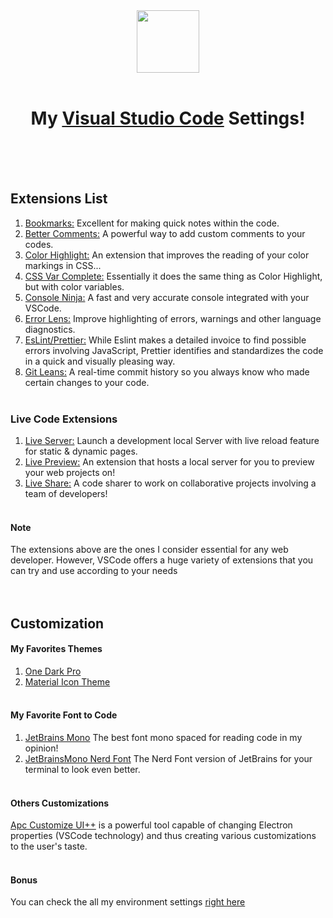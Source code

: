 <!-- Title -->
<div align="center">
   <img style="width: 100px" src="https://uxwing.com/wp-content/themes/uxwing/download/brands-and-social-media/visual-studio-code-icon.png"></img> <br/> <br/>
   
<h1>
   <strong>My <a href="https://code.visualstudio.com" target="_blank">Visual Studio Code</a> Settings!</strong>
</h1> <br/>

</div> <br/> <br/>

## Extensions List
1. <a href="https://github.com/topics/bookmarks" target="_blank">Bookmarks:</a>&nbsp;Excellent for making quick notes within the code.</a>
2. <a href="https://github.com/aaron-bond/better-comments" target="_blank">Better Comments:</a>&nbsp;A powerful way to add custom comments to your codes.</a>
3. <a href="https://github.com/topics/color-highlight" target="_blank">Color Highlight:</a>&nbsp;An extension that improves the reading of your color markings in CSS...</a>
4. <a href="https://github.com/willofindie/vscode-cssvar" target="_blank">CSS Var Complete:</a>&nbsp;Essentially it does the same thing as Color Highlight, but with color variables.</a>
5. <a href="https://github.com/wallabyjs/console-ninja" target="_blank">Console Ninja:</a>&nbsp;A fast and very accurate console integrated with your VSCode.</a>
6. <a href="https://github.com/usernamehw/vscode-error-lens" target="_blank">Error Lens:</a>&nbsp;Improve highlighting of errors, warnings and other language diagnostics.</a>
7. <a href="https://github.com/prettier/eslint-plugin-prettier" target="_blank">EsLint/Prettier:</a>&nbsp;While Eslint makes a detailed invoice to find possible errors involving JavaScript, Prettier identifies and standardizes the code in a quick and visually pleasing way.</a>
8. <a href="https://github.com/usernamehw/vscode-error-lens" target="_blank">Git Leans:</a>&nbsp;A real-time commit history so you always know who made certain changes to your code.</a> <br/> <br/>

### Live Code Extensions
1. <a href="https://github.com/ritwickdey/vscode-live-server" target="_blank">Live Server:</a>&nbsp;Launch a development local Server with live reload feature for static & dynamic pages.
2. <a href="https://github.com/microsoft/vscode-livepreview" target="_blank">Live Preview:</a>&nbsp;An extension that hosts a local server for you to preview your web projects on!
3. <a href="https://github.com/microsoft/live-share" target="_blank">Live Share:</a>&nbsp;A code sharer to work on collaborative projects involving a team of developers! <br/> <br/>

#### Note
The extensions above are the ones I consider essential for any web developer. However, VSCode offers a huge variety of extensions that you can try and use according to your needs <br/> <br/> <br/>

## Customization

#### My Favorites Themes
1. <a href="https://github.com/Binaryify/OneDark-Pro" target="_blank">One Dark Pro</a>
2. <a href="https://github.com/PKief/vscode-material-icon-theme" target="_blank">Material Icon Theme</a> <br/>  <br/>

#### My Favorite Font to Code
1. <a href="https://www.jetbrains.com/lp/mono/" target="_blank">JetBrains Mono</a>&nbsp;The best font mono spaced for reading code in my opinion!</a>
2. <a href="https://www.nerdfonts.com/font-downloads" target="_blank">JetBrainsMono Nerd Font</a>&nbsp;The Nerd Font version of JetBrains for your terminal to look even better.</a> <br/> <br/>

#### Others Customizations
<a href="https://github.com/drcika/apc-extension?tab=readme-ov-file">Apc Customize UI++</a> is a powerful tool capable of changing Electron properties (VSCode technology) and thus creating various customizations to the user's taste.</a>  <br/>  <br/>

#### Bonus
You can check the all my environment settings <a href="https://github.com/zcriticz/my-vscode-settings/blob/main/settings.json" target="_blank">right here</a>
